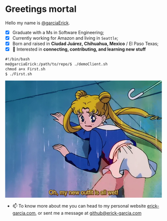 # Greetings mortal

Hello my name is [@garciaErick](https://github.com/garciaErick).

* [x] Graduate with a Ms in Software Engineering;
* [x] Currently working for Amazon and living in `Seattle`;
* [x] Born and raised in **Ciudad Juárez, Chihuahua, Mexico** / El Paso Texas;
* [x] 👀 Interested in **connecting, contributing, and learning new stuff**
```console
#!/bin/bash
me@garciaErick:/path/to/repo/$ ./demoClient.sh
chmod a+x First.sh
$ ./First.sh
```

![Alt txt](sailor_wet.png "hello")

- 📫 To know more about me you can head to my personal website [erick-garcia.com](https://erick-garcia.com/), or sent me a message at github@erick-garcia.com
